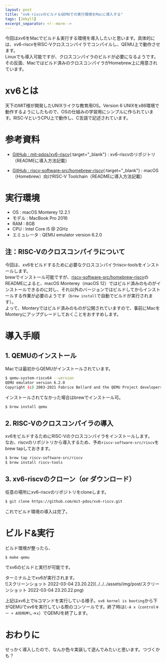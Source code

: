 ```yaml
---
layout: post
title: "xv6-riscvのビルド＆QEMUでの実行環境をMacに導入する"
tags: [Jekyll]
excerpt_separator: <!--more-->
---
```


今回はxv6をMacでビルド＆実行する環境を導入したいと思います。具体的には、xv6-riscvをRISC-Vクロスコンパイラでコンパイルし、QEMU上で動作させます。  
Linuxでも導入可能ですが、クロスコンパイラのビルドが必要になるようです。その反面、Macではビルド済みのクロスコンパイラがHomebrew上に用意されています。

<!--more-->  

# xv6とは

天下のMIT様が開発したUNIXライクな教育用OS。Version 6 UNIXをx86環境で動作するようにしたもので、OSの仕組みの学習用にシンプルに作られています。RISC-VというCPU上で動作し、C言語で記述されています。

# 参考資料

- [GitHub : mit-pdos/xv6-riscv](https://github.com/mit-pdos/xv6-riscv){:target="_blank"} : xv6-riscvのリポジトリ（READMEに導入方法記載）

- [GitHub : riscv-software-src/homebrew-riscv](https://github.com/riscv-software-src/homebrew-riscv){:target="_blank"} : macOS（Homebrew）向けRISC-V Toolchain（READMEに導入方法記載）

# 実行環境

- OS : macOS Monterey 12.2.1
- モデル : MacBook Pro 2016
- RAM : 8GB
- CPU : Intel Core i5 @ 2GHz
- エミュレータ : QEMU emulator version 6.2.0

## 注：RISC-Vのクロスコンパイラについて

今回は、xv6をビルドするために必要なクロスコンパイラriscv-toolsをインストールします。  
brewでインストール可能ですが、[riscv-software-src/homebrew-riscv](https://github.com/riscv-software-src/homebrew-riscv)のREADMEによると、macOS Monterey（macOS 12）ではビルド済みのものがインストールできるのに対し、それ以外のバージョンではビルドしてからインストールする作業が必要のようです（``brew install``で自動でビルドが実行されます）。  
よって、Monteryではビルド済みのものが公開されていますので、事前にMacをMonteryにアップグレードしておくことをおすすめします。



# 導入手順

## 1. QEMUのインストール

Macでは最初からQEMUがインストールされています。  

```bash
$ qemu-system-riscv64 --version
QEMU emulator version 6.2.0
Copyright (c) 2003-2021 Fabrice Bellard and the QEMU Project developers
```

インストールされてなかった場合はbrewでインストール可。

```bash
$ brew install qemu
```

## 2. RISC-Vのクロスコンパイラの導入

xv6をビルドするためにRISC-Vのクロスコンパイラをインストールします。  
なお、riscvのリポジトリから導入するため、予め``riscv-software-src/riscv``をbrew tapしておきます。

```bash
$ brew tap riscv-software-src/riscv
$ brew install riscv-tools
```

## 3. xv6-riscvのクローン（or ダウンロード）

任意の場所にxv6-riscvのリポジトリをcloneします。

```bash
$ git clone https://github.com/mit-pdos/xv6-riscv.git
```

これでビルド環境の導入は完了。

# ビルド&実行

ビルド環境が整ったら、

```bash
$ make qemu
```

でxv6のビルドと実行が可能です。  

ターミナル上でxv6が実行されます。  
![スクリーンショット 2022-03-04 23.20.22](../../../assets/img/post/スクリーンショット 2022-03-04 23.20.22.png)

上記はxv6上でlsコマンドを実行している様子。``xv6 kernel is booting``から下がQEMUでxv6を実行している際のコンソールです。終了時は``C-A x``（``controlキー + A同時押し``→``x``）でQEMUを終了します。

# おわりに

せっかく導入したので、なんか色々実装して遊んでみたいと思います。つづくかも？
